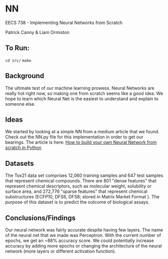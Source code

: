 # NN
EECS 738 - Implementing Neural Networks from Scratch

Patrick Canny & Liam Ormiston

## To Run:
`cd src/`
`make`

## Background
The ultimate test of our machine learning prowess. Neural Networks are really hot right now, so making one from scratch seems like a good idea. We hope to learn which Neural Net is the easiest to understand and explain to someone else.

## Ideas
We started by looking at a simple NN from a medium article that we found. Check out the NN.py file for this implementation in order to get our bearings. The article is here: [How to build your own Neural Network from scratch in Python](https://towardsdatascience.com/how-to-build-your-own-neural-network-from-scratch-in-python-68998a08e4f6)

## Datasets
The Tox21 data set comprises 12,060 training samples and 647 test samples that represent chemical compounds. There are 801 "dense features" that represent chemical descriptors, such as molecular weight, solubility or surface area, and 272,776 "sparse features" that represent chemical substructures (ECFP10, DFS6, DFS8; stored in Matrix Market Format ). The purpose of this dataset is to predict the outcome of biological assays.

## Conclusions/Findings
Our neural network was fairly accurate despite having few layers. The name of the neural net that we made was Perceptron. With the current number of epochs, we get an ~88% accuracy score. We could potentially increase accuracy by adding more epochs or changing the architecture of the neural network (more layers or different activation function). 

